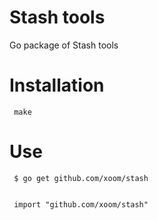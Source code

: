 Stash tools
===========

Go package of Stash tools

Installation
============

     make

Use
===

     $ go get github.com/xoom/stash


     import "github.com/xoom/stash"

